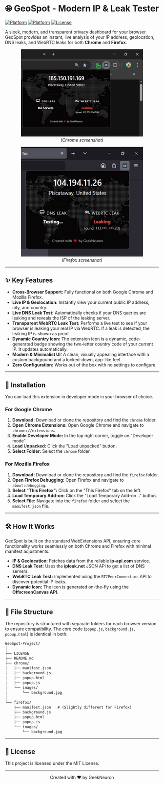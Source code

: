# 🌐 GeoSpot - Modern IP & Leak Tester

[![Platform](https://img.shields.io/badge/Platform-Chrome-4285F4?style=for-the-badge&logo=googlechrome&logoColor=white)](https://www.google.com/chrome/)
[![Platform](https://img.shields.io/badge/Platform-Firefox-FF7139?style=for-the-badge&logo=firefox-browser&logoColor=white)](https://www.mozilla.org/firefox/browsers/)
[![License](https://img.shields.io/badge/License-MIT-green?style=for-the-badge)](LICENSE)

A sleek, modern, and transparent privacy dashboard for your browser. GeoSpot provides an instant, live analysis of your IP address, geolocation, DNS leaks, and WebRTC leaks for both **Chrome** and **Firefox**.

<p align="center">
  <img src="chrome/images/chrome-screenshot.jpg" alt="GeoSpot Popup Screenshot" width="400">
  <br>
  <em>(Chrome screenshot)</em>
</p>

<p align="center">
  <img src="firefox/images/firefox-screenshot.jpg" alt="GeoSpot Popup Screenshot" width="400">
  <br>
  <em>(Firefox screenshot)</em>
</p>

---

## ✨ Key Features

* **Cross-Browser Support:** Fully functional on both Google Chrome and Mozilla Firefox.
* **Live IP & Geolocation:** Instantly view your current public IP address, city, and country.
* **Live DNS Leak Test:** Automatically checks if your DNS queries are leaking and reveals the ISP of the leaking server.
* **Transparent WebRTC Leak Test:** Performs a live test to see if your browser is leaking your real IP via WebRTC. If a leak is detected, the leaking IP is shown as proof.
* **Dynamic Country Icon:** The extension icon is a dynamic, code-generated badge showing the two-letter country code of your current IP. It updates automatically.
* **Modern & Minimalist UI:** A clean, visually appealing interface with a custom background and a locked-down, app-like feel.
* **Zero Configuration:** Works out of the box with no settings to configure.

---

## 🚀 Installation

You can load this extension in developer mode in your browser of choice.

### For Google Chrome

1.  **Download:** Download or clone the repository and find the `chrome` folder.
2.  **Open Chrome Extensions:** Open Google Chrome and navigate to `chrome://extensions`.
3.  **Enable Developer Mode:** In the top right corner, toggle on "Developer mode".
4.  **Load Unpacked:** Click the "Load unpacked" button.
5.  **Select Folder:** Select the `chrome` folder.

### For Mozilla Firefox

1.  **Download:** Download or clone the repository and find the `firefox` folder.
2.  **Open Firefox Debugging:** Open Firefox and navigate to `about:debugging`.
3.  **Select "This Firefox":** Click on the "This Firefox" tab on the left.
4.  **Load Temporary Add-on:** Click the "Load Temporary Add-on..." button.
5.  **Select File:** Navigate into the `firefox` folder and select the `manifest.json` file.

---

## 🛠️ How It Works

GeoSpot is built on the standard WebExtensions API, ensuring core functionality works seamlessly on both Chrome and Firefox with minimal manifest adjustments.

* **IP & Geolocation:** Fetches data from the reliable **ip-api.com** service.
* **DNS Leak Test:** Uses the **ipleak.net** JSON API to get a list of DNS servers.
* **WebRTC Leak Test:** Implemented using the `RTCPeerConnection` API to discover potential IP leaks.
* **Dynamic Icon:** The icon is generated on-the-fly using the **OffscreenCanvas API**.

---

## 📁 File Structure

The repository is structured with separate folders for each browser version to ensure compatibility. The core code (`popup.js`, `background.js`, `popup.html`) is identical in both.

```
GeoSpot-Project/
│
├── LICENSE
├── README.md
├── chrome/
│   ├── manifest.json
│   ├── background.js
│   ├── popup.html
│   ├── popup.js
│   └── images/
│       └── background.jpg
│
└── firefox/
    ├── manifest.json   # (Slightly different for Firefox)
    ├── background.js
    ├── popup.html
    ├── popup.js
    └── images/
        └── background.jpg
```

---

## 📄 License

This project is licensed under the MIT License.

---

<p align="center">
  Created with ❤️ by GeekNeuron
</p>
